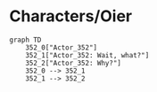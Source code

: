 # Characters/Oier


```mermaid
graph TD
    352_0["Actor_352"]
    352_1["Actor_352: Wait, what?"]
    352_2["Actor_352: Why?"]
    352_0 --> 352_1
    352_1 --> 352_2
```